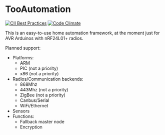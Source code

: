 # TooAutomation
[![CII Best Practices](https://bestpractices.coreinfrastructure.org/projects/1099/badge)](https://bestpractices.coreinfrastructure.org/projects/1099)
[![Code Climate](http://img.shields.io/codeclimate/github/TaaviE/TooAutomation.svg?style=flat)](https://codeclimate.com/github/TaaviE/TooAutomation)

This is an easy-to-use home automation framework, at the moment just for AVR Arduinos with nRF24L01+ radios. 

Planned support:
  - Platforms:
    * ARM 
    * PIC (not a priority)
    * x86 (not a priority)
  - Radios/Communication backends:
    * 868Mhz
    * 443Mhz (not a priority)
    * ZigBee (not a priority)
    * Canbus/Serial 
    * WiFi/Ethernet
  - Sensors
  - Functions:
    * Fallback master node
    * Encryption
